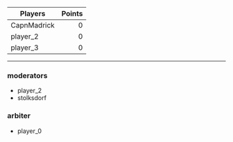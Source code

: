 Players                   | Points    |
--------------------------| ---------:|
CapnMadrick               | 0         |
player_2                  | 0         |
player_3                  | 0         |



---


### moderators
- player_2
- stolksdorf

### arbiter
- player_0
